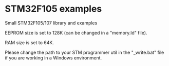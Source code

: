 # STM32F105 examples
Small STM32F105/107 library and examples

EEPROM size is set to 128K (can be changed in a "memory.ld" file).

RAM size is set to 64K.

Please change the path to your STM programmer util in the "_write.bat" file if you are working in a Windows environment.
